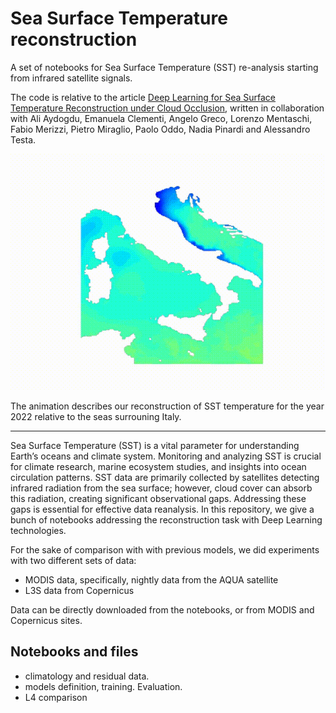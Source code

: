 # Sea Surface Temperature reconstruction
A set of notebooks for Sea Surface Temperature (SST) re-analysis starting from infrared satellite signals.

The code is relative to the article [Deep Learning for Sea Surface Temperature Reconstruction under Cloud Occlusion](https://arxiv.org/abs/2412.03413), written in collaboration with Ali Aydogdu, Emanuela Clementi, Angelo Greco, Lorenzo Mentaschi, Fabio Merizzi, Pietro Miraglio, Paolo Oddo, Nadia Pinardi and Alessandro Testa.

![Animation of the SST reconstruction for year 2022](animation.gif)

The animation describes our reconstruction of SST temperature for the year 2022 relative to the seas surrouning Italy.

___


Sea Surface Temperature (SST) is a vital parameter for understanding Earth’s oceans and climate system. Monitoring and analyzing SST is crucial for climate research, marine ecosystem studies, and insights into ocean circulation patterns. SST data are primarily collected by satellites detecting infrared radiation from the sea surface; however, cloud cover can absorb this radiation, creating significant observational gaps. Addressing these gaps is essential for effective data reanalysis. In this repository, we give a bunch of notebooks addressing the reconstruction task with Deep Learning technologies. 

For the sake of comparison with with previous models, we did experiments with two different sets of data:
* MODIS data, specifically, nightly data from the AQUA satellite
* L3S data from Copernicus

Data can be directly downloaded from the notebooks, or from MODIS and Copernicus sites.

## Notebooks and files
* climatology and residual data.
* models definition, training. Evaluation.
* L4 comparison
